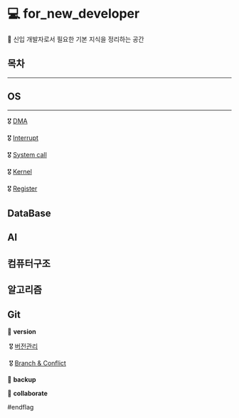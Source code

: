 # 💻 for_new_developer
🚩 신입 개발자로서 필요한 기본 지식을 정리하는 공간



## 목차

---

## OS

---

🎖 [DMA](./OS/DMA.md)

🎖 [Interrupt](./OS/Interrupt.md)

🎖 [System call](./OS/System_call.md)

🎖 [Kernel](./OS/Kernel.md)

🎖 [Register](./OS/Register.md)





## DataBase

## AI

## 컴퓨터구조

## 알고리즘



## Git

🥇 **version**

​	🎖 [버전관리](./Git/버전관리.md)

​	🎖 [Branch & Conflict](./Git/BranchandConflict.md)

🥈 **backup**

🥉 **collaborate**





#endflag

